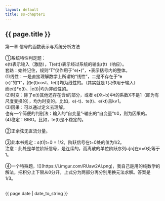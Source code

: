 ```yaml
---
layout: default
title: ss-chapter1
---
```

<h2>{{ page.title }}</h2>
<p>
第一章 信号的函数表示与系统分析方法<br><br>
①系统特性判定题：<br>
e(t)表示输入（激励），T(e(t))表示经过系统的输出r(t)（响应）。<br>
套路：始终记住，规则“T”仅作用于“e(•)”，•表示括号内的整体。<br>
(1)线性：一是直接理解数学上所谓的“线性”，二是不存在于“e<br>(•)”的“t”，如e(t)cost、te(t)均为线性的。（其实就是T只作用于输入）<br>
而e(t)*e(t)、|e(t)|均为非线性的。<br>
(2)时变：除了e(t)其他还存在含t的部分，或者 e(Xt+b)中t的系数X不是1（即为有尺度变换的），均为时变的。比如，e(-t)、te(t)、e(kt)且k≠1。<br>
(3)因果：可以通过定义去理解。<br>
也有一个简便的判别法：输入的“自变量”-输出的“自变量”≥0，则为因果的。<br>
(4)稳定：BIBO。比如，te(t)是不稳定的。<br><br>
②正余弦无直流分量。<br><br>
③此本书规定：ε(t)|t=0  =  1/2，阶跃信号在t=0处的值为1/2。<br>
注意：此处是单位阶跃信号，是连续的，而离散的单位阶跃序列u[n]在n=0处等于1。<br><br>
④一个特殊题，![](https://i.imgur.com/RUaw2AI.png)，我自己是用的纯数学的解法，把积分上下限从0分开，上式分为两部分再分别用换元法求解。答案是1/3。<br><br>
</p>

<p>{{ page.date | date_to_string }}</p>